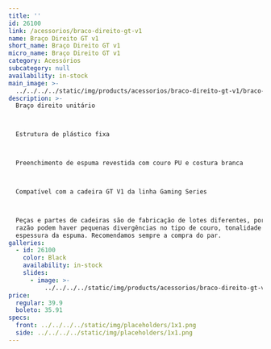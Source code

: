 ```yaml
---
title: ''
id: 26100
link: /acessorios/braco-direito-gt-v1
name: Braço Direito GT v1
short_name: Braço Direito GT v1
micro_name: Braço Direito GT v1
category: Acessórios
subcategory: null
availability: in-stock
main_image: >-
  ../../../../static/img/products/acessorios/braco-direito-gt-v1/braco-direito-gt-v1.jpg
description: >-
  Braço direito unitário



  Estrutura de plástico fixa



  Preenchimento de espuma revestida com couro PU e costura branca



  Compatível com a cadeira GT V1 da linha Gaming Series



  Peças e partes de cadeiras são de fabricação de lotes diferentes, por essa
  razão podem haver pequenas divergências no tipo de couro, tonalidade e/ou
  espessura da espuma. Recomendamos sempre a compra do par.
galleries:
  - id: 26100
    color: Black
    availability: in-stock
    slides:
      - image: >-
          ../../../../static/img/products/acessorios/braco-direito-gt-v1/braco-direito-gt-v1.jpg
price:
  regular: 39.9
  boleto: 35.91
specs:
  front: ../../../../static/img/placeholders/1x1.png
  side: ../../../../static/img/placeholders/1x1.png
---
```

